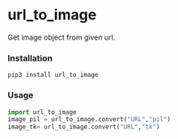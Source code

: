 # **url_to_image**

Get image object from given url.

### Installation

```
pip3 install url_to_image
```

### Usage

```python
import url_to_image
image_pil = url_to_image.convert("URL","pil")
image_tk= url_to_image.convert("URL","tk")
```
